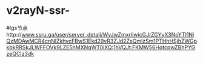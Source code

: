 # v2rayN-ssr-
#lgs节点http://www.ssru.ga/user/server_detail/WyJwZmxrIiwicGJrZGYyX3NoYTI1NiQzMDAwMCR4cnNlZkhvcFBwS1Ekd29vR3ZJd2ZxQmlzSm1PTHhHSjhZWGpkbkRRSkJLWFFOVk9LZE5hMXNqWT0iXQ:1hVQJt:FKMW56HqtcpwZBhPYGzeQCIz3dk
        
